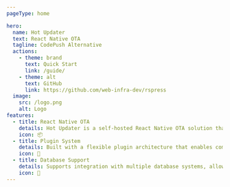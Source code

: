 ```yaml
---
pageType: home

hero:
  name: Hot Updater
  text: React Native OTA
  tagline: CodePush Alternative
  actions:
    - theme: brand
      text: Quick Start
      link: /guide/
    - theme: alt
      text: GitHub
      link: https://github.com/web-infra-dev/rspress
  image:
    src: /logo.png
    alt: Logo
features:
  - title: React Native OTA
    details: Hot Updater is a self-hosted React Native OTA solution that enables seamless app updates without App Store submissions.
    icon: 📦
  - title: Plugin System
    details: Built with a flexible plugin architecture that enables compatibility with various platforms through customizable build and deployment processes.
    icon: 🧩
  - title: Database Support
    details: Supports integration with multiple database systems, allowing you to choose the storage solution that best fits your needs.
    icon: 💾
---
```

